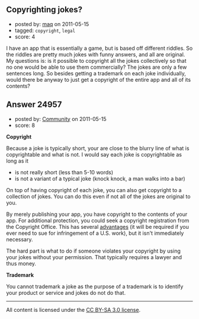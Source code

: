 ## Copyrighting jokes?

- posted by: [maq](https://stackexchange.com/users/-1/6817-maq) on 2011-05-15
- tagged: `copyright`, `legal`
- score: 4

I have an app that is essentially a game, but is based off different riddles. So the riddles are pretty much jokes with funny answers, and all are original. My questions is: is it possible to copyright all the jokes collectively so that no one would be able to use them commercially? The jokes are only a few sentences long. So besides getting a trademark on each joke individually, would there be anyway to just get a copyright of the entire app and all of its contents?


## Answer 24957

- posted by: [Community](https://stackexchange.com/users/-1/-1-community) on 2011-05-15
- score: 8

<p><strong>Copyright</strong></p>

<p>Because a joke is typically short, your are close to the blurry line of what is copyrightable and what is not.  I would say each joke is copyrightable as long as it</p>

<ul>
<li>is not really short (less than 5-10
words)</li>
<li>is not a variant of a typical joke (knock knock, a man walks into a bar)</li>
</ul>

<p>On top of having copyright of each joke, you can also get copyright to a collection of jokes.  You can do this even if not all of the jokes are original to you.</p>

<p>By merely publishing your app, you have copyright to the contents of your app.  For additional protection, you could seek a copyright registration from the Copyright Office.  This has several <a href="http://www.copyright.gov/help/faq/faq-general.html" rel="nofollow">advantages</a> (it will be required if you ever need to sue for infringement of a U.S. work), but it isn't immediately necessary.  </p>

<p>The hard part is what to do if someone violates your copyright by using your jokes without your permission.  That typically requires a lawyer and thus money.</p>

<p><strong>Trademark</strong></p>

<p>You cannot trademark a joke as the purpose of a trademark is to identify your product or service and jokes do not do that.</p>




---

All content is licensed under the [CC BY-SA 3.0 license](https://creativecommons.org/licenses/by-sa/3.0/).
